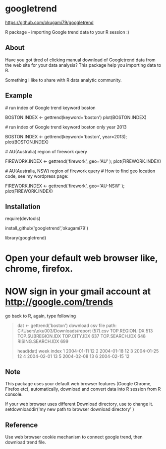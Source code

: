 googletrend
===========
https://github.com/okugami79/googletrend
 

R package - importing Google trend data to your R session :)   

About
----
Have you got tired of clicking manual download of Googletrend data from the web site for your data analysis? This package help you importing data to R. 

Something I like to share with R data analytic community.   
  
Example 
----

\# run index of Google trend keyword boston

BOSTON.INDEX <- gettrend(keyword='boston')
plot(BOSTON.INDEX)


\# run index of Google trend keyword boston only year 2013

BOSTON.INDEX <- gettrend(keyword='boston', year=2013);
plot(BOSTON.INDEX)


\# AU(Australia) region of firework query 

FIREWORK.INDEX <- gettrend('firework', geo='AU' );
plot(FIREWORK.INDEX)

\# AU(Australia, NSW) region of firework query 
\# How to find geo location code, see my wordpress page: 

FIREWORK.INDEX <- gettrend('firework', geo='AU-NSW' );
plot(FIREWORK.INDEX)


Installation 
----
require(devtools) 

install_github('googletrend','okugami79')

library(googletrend)

# Open your default web browser like, chrome, firefox. 
# NOW sign in your gmail account at  http://google.com/trends 

go back to R, again, type following 

> dat <- gettrend('boston')
download csv file path: C:\Users\oku003/Downloads/report (57).csv
TOP.REGION.IDX 513 TOP.SUBREGION.IDX  TOP.CITY.IDX 637 TOP.SEARCH.IDX 648 RISING.SEARCH.IDX 699
> 
> head(dat)
        week index
1 2004-01-11    12
2 2004-01-18    12
3 2004-01-25    12
4 2004-02-01    13
5 2004-02-08    13
6 2004-02-15    12


Note 
----
This package uses your default web browser features (Google Chrome, Firefox etc), automatically, download and convert data into R session from R console.  

If your web browser uses different Download directory, use to change it. 
setdownloaddir('my new path to browser download directory' )

Reference
-----
Use web browser cookie mechanism to connect google trend, then download trend file. 

